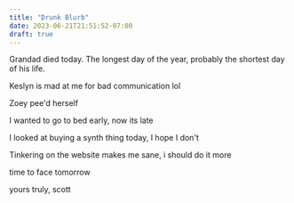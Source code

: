 ```yaml
---
title: "Drunk Blurb"
date: 2023-06-21T21:51:52-07:00
draft: true
---
```


Grandad died today.
The longest day of the year, probably the shortest day of his life.

Keslyn is mad at me for bad communication lol

Zoey pee'd herself

I wanted to go to bed early, now its late

I looked at buying a synth thing today, I hope I don't

Tinkering on the website makes me sane, i should do it more

time to face tomorrow

yours truly,
scott